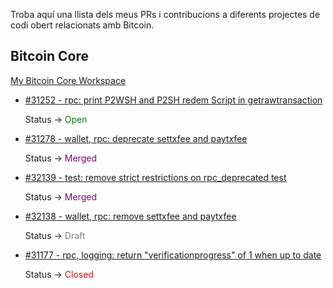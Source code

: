 Troba aquí una llista dels meus PRs i contribucions a diferents projectes de codi obert relacionats amb Bitcoin.

## Bitcoin Core

[My Bitcoin Core Workspace](https://github.com/polespinasa/bitcoin)

- [#31252 - rpc: print P2WSH and P2SH redem Script in getrawtransaction](https://github.com/bitcoin/bitcoin/pull/31252)

	Status &rarr; <span style="color: green;">Open</span>

- [#31278 - wallet, rpc: deprecate settxfee and paytxfee](https://github.com/bitcoin/bitcoin/pull/31278)

	Status &rarr; <span style="color: purple;">Merged</span>

- [#32139 - test: remove strict restrictions on rpc_deprecated test](https://github.com/bitcoin/bitcoin/pull/32139)

	Status &rarr; <span style="color: purple;">Merged</span>

- [#32138 - wallet, rpc: remove settxfee and paytxfee](https://github.com/bitcoin/bitcoin/pull/32138)

	Status &rarr; <span style="color: grey;">Draft</span>

- [#31177 - rpc, logging: return "verificationprogress" of 1 when up to date](https://github.com/bitcoin/bitcoin/pull/31177)

	Status &rarr; <span style="color: red;">Closed</span>


